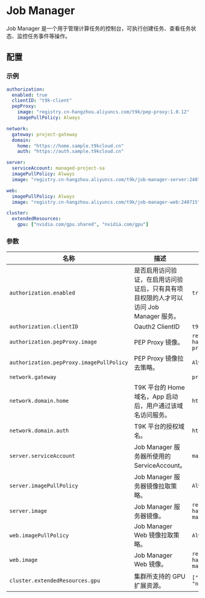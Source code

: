 # Job Manager

Job Manager 是一个用于管理计算任务的控制台，可执行创建任务、查看任务状态、监控任务事件等操作。

## 配置

### 示例

```yaml
authorization:
  enabled: true
  clientID: "t9k-client"
  pepProxy:
    image: "registry.cn-hangzhou.aliyuncs.com/t9k/pep-proxy:1.0.12"
    imagePullPolicy: Always

network:
  gateway: project-gateway
  domain:
    home: "https://home.sample.t9kcloud.cn"
    auth: "https://auth.sample.t9kcloud.cn"

server:
  serviceAccount: managed-project-sa
  imagePullPolicy: Always
  image: "registry.cn-hangzhou.aliyuncs.com/t9k/job-manager-server:240715"

web:
  imagePullPolicy: Always
  image: "registry.cn-hangzhou.aliyuncs.com/t9k/job-manager-web:240715"

cluster:
  extendedResources:
    gpu: ["nvidia.com/gpu.shared", "nvidia.com/gpu"]
```

### 参数

| 名称                                     | 描述                                                                                  | 值                                              |
| ---------------------------------------- | ------------------------------------------------------------------------------------- | ----------------------------------------------- |
| `authorization.enabled`                  | 是否启用访问验证，在启用访问验证后，只有具有项目权限的人才可以访问 Job Manager 服务。 | `true`                                          |
| `authorization.clientID`                 | Oauth2 ClientID                                                                       | `t9k-client`                                    |
| `authorization.pepProxy.image`           | PEP Proxy 镜像。                                                                      | `registry.cn-hangzhou.aliyuncs.com/t9k/pep-proxy:1.0.12`          |
| `authorization.pepProxy.imagePullPolicy` | PEP Proxy 镜像拉去策略。                                                              | `Always`                                        |
| `network.gateway`                        |                                                                                       | `project-gateway`                               |
| `network.domain.home`                    | T9K 平台的 Home 域名，App 启动后，用户通过该域名访问服务。                            | `https://home.sample.t9kcloud.cn`              |
| `network.domain.auth`                    | T9K 平台的授权域名。                                                                  | `https://auth.sample.t9kcloud.cn`              |
| `server.serviceAccount`                  | Job Manager 服务器所使用的 ServiceAccount。                                           | `managed-project-sa`                            |
| `server.imagePullPolicy`                 | Job Manager 服务器镜像拉取策略。                                                      | `Always`                                        |
| `server.image`                           | Job Manager 服务器镜像。                                                              | `registry.cn-hangzhou.aliyuncs.com/t9k/job-manager-server:240715` |
| `web.imagePullPolicy`                    | Job Manager Web 镜像拉取策略。                                                        | `Always`                                        |
| `web.image`                              | Job Manager Web 镜像。                                                                | `registry.cn-hangzhou.aliyuncs.com/t9k/job-manager-web:240715`    |
| `cluster.extendedResources.gpu`          | 集群所支持的 GPU 扩展资源。                                                           | `["nvidia.com/gpu.shared", "nvidia.com/gpu"]`   |

